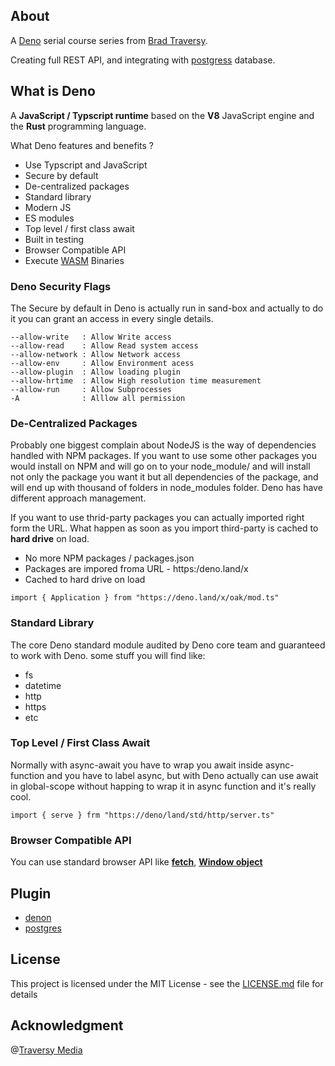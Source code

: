 ## About

A [Deno](https://deno.land) serial course series from [Brad Traversy](https://www.youtube.com/channel/UC29ju8bIPH5as8OGnQzwJyA).

Creating full REST API, and integrating with [postgress](https://www.postgresql.org) database.

## What is Deno

A **JavaScript /  Typscript runtime** based on the **V8** JavaScript engine and the **Rust** programming language.

What Deno features and benefits ?

- Use Typscript and JavaScript
- Secure by default
- De-centralized packages
- Standard library
- Modern JS
- ES modules
- Top level / first class await
- Built in testing
- Browser Compatible API
- Execute [WASM](https://webassembly.org) Binaries

### Deno Security Flags

The Secure by default in Deno is actually run in sand-box and actually to do it you can grant an access in every single
details.

```
--allow-write   : Allow Write access
--allow-read    : Allow Read system access
--allow-network : Allow Network access
--allow-env     : Allow Environment acess
--allow-plugin  : Allow loading plugin
--allow-hrtime  : Allow High resolution time measurement
--allow-run     : Allow Subprocesses
-A              : Alllow all permission
```

### De-Centralized Packages

Probably one biggest complain about NodeJS is the way of dependencies handled with NPM packages. If you want to use some
other packages you would install on NPM and will go on to your node_module/ and will install not only the package you
want it but all dependencies of the package, and will end up with thousand of folders in node_modules folder. Deno has
have different approach management.

If you want to use thrid-party packages you can actually imported right form the URL. What happen as soon as you import
third-party is cached to **hard drive** on load.

* No more NPM packages / packages.json
* Packages are impored froma URL - https:/deno.land/x
* Cached to hard drive on load

`import { Application } from "https://deno.land/x/oak/mod.ts"`

###  Standard Library
The core Deno standard module audited by Deno core team and guaranteed to work with Deno. some stuff you will find like:
- fs
- datetime
- http
- https
- etc

### Top Level / First Class Await

Normally with async-await you have to wrap you await inside async-function and you have to label async, but with Deno
actually can use await in global-scope without happing to wrap it in async function and it's really cool.

`import { serve } frm "https://deno/land/std/http/server.ts"`

### Browser Compatible API

You can use standard browser API like **[fetch](https://developer.mozilla.org/en-US/docs/Web/API/Fetch_API)**,
**[Window object](https://developer.mozilla.org/en-US/docs/Web/API/Window)**


## Plugin
- [denon](https://deno.land/x/denon)
- [postgres](https://www.postgresql.org/)


## License

This project is licensed under the MIT License - see the [LICENSE.md](LICENSE.md) file for details

## Acknowledgment

@[Traversy Media](https://www.youtube.com/channel/UC29ju8bIPH5as8OGnQzwJyA)
